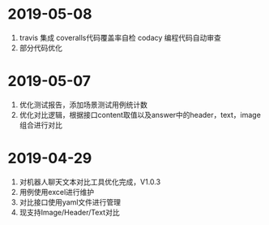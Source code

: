 # 2019-05-08
1. travis 集成 coveralls代码覆盖率自检 codacy 编程代码自动审查
2. 部分代码优化

# 2019-05-07
1. 优化测试报告，添加场景测试用例统计数
2. 优化对比逻辑，根据接口content取值以及answer中的header，text，image组合进行对比

# 2019-04-29 
1. 对机器人聊天文本对比工具优化完成，V1.0.3
2. 用例使用excel进行维护
3. 对比接口使用yaml文件进行管理
4. 现支持Image/Header/Text对比
